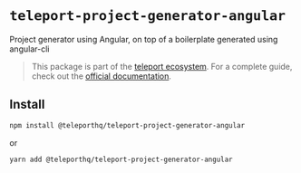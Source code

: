 # `teleport-project-generator-angular`

Project generator using Angular, on top of a boilerplate generated using angular-cli

> This package is part of the [teleport ecosystem](https://github.com/teleporthq/teleport-code-generators). For a complete guide, check out the [official documentation](https://docs.teleporthq.io/).

## Install
```bash
npm install @teleporthq/teleport-project-generator-angular
```
or
```bash
yarn add @teleporthq/teleport-project-generator-angular
```

